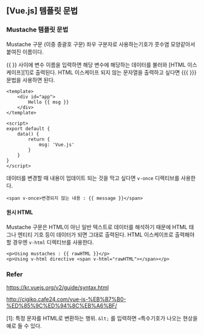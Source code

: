 ## [Vue.js] 템플릿 문법



### **Mustache 템플릿 문법** 

Mustache 구문 (이중 중괄호 구문) 좌우 구분자로 사용하는기호가 콧수염 모양같아서 붙여진 이름이다.

{{  }} 사이에 변수 이름을 입력하면 해당 변수에 해당하는 데이터를 불러와 [HTML 이스케이프][1]로 출력된다. HTML 이스케이프 되지 않는 문자열을 출력하고 싶다면 {{{ }}} 문법을 사용하면 된다.

```vue
<template>
    <div id="app">
        Hello {{ msg }}
    </div>
</template>

<script>
export default {
    data() {
        return {
            msg: 'Vue.js'
        }
    }
}
</script>

```

데이터를 변경할 때 내용이 업데이트 되는 것을 막고 싶다면 `v-once` 디렉티브를 사용한다.

```vue
<span v-once>변경되지 않는 내용 : {{ message }}</span>
```

#### 원시 HTML

Mustache 구문은 HTML이 아닌 일반 텍스트로 데이터를 해석하기 때문에 HTML 태그나 엔티티 기호 등이 데이터가 되면 그대로 출력된다. HTML 이스케이프로 출력해야할 경우엔 `v-html` 디렉티브를 사용한다.

```vue
<p>Using mustaches : {{ rawHTML }}</p>
<p>Using v-html directive <span v-html="rawHTML"></span></p>
```



### Refer

<https://kr.vuejs.org/v2/guide/syntax.html> 

<http://cigiko.cafe24.com/vue-js-%EB%B7%B0-%ED%85%9C%ED%94%8C%EB%A6%BF/> 



[1]: 특정 문자를 HTML로 변환하는 행위. `&lt;` 를 입력하면 `<`특수기호가 나오는 현상을 예로 들 수 있다.
